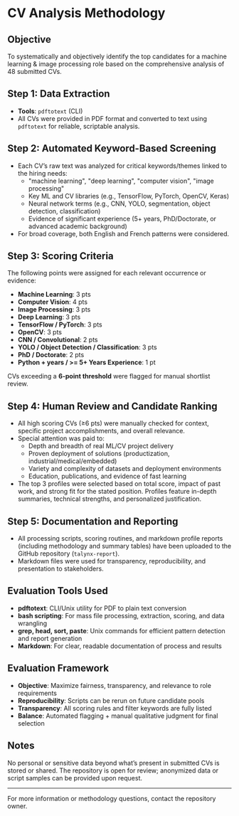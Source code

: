 # CV Analysis Methodology

## Objective
To systematically and objectively identify the top candidates for a machine learning & image processing role based on the comprehensive analysis of 48 submitted CVs.

## Step 1: Data Extraction
- **Tools**: `pdftotext` (CLI)
- All CVs were provided in PDF format and converted to text using `pdftotext` for reliable, scriptable analysis.

## Step 2: Automated Keyword-Based Screening
- Each CV’s raw text was analyzed for critical keywords/themes linked to the hiring needs:
  - "machine learning", "deep learning", "computer vision", "image processing"
  - Key ML and CV libraries (e.g., TensorFlow, PyTorch, OpenCV, Keras)
  - Neural network terms (e.g., CNN, YOLO, segmentation, object detection, classification)
  - Evidence of significant experience (5+ years, PhD/Doctorate, or advanced academic background)
- For broad coverage, both English and French patterns were considered.

## Step 3: Scoring Criteria
The following points were assigned for each relevant occurrence or evidence:
- **Machine Learning**: 3 pts
- **Computer Vision**: 4 pts
- **Image Processing**: 3 pts
- **Deep Learning**: 3 pts
- **TensorFlow / PyTorch**: 3 pts
- **OpenCV**: 3 pts
- **CNN / Convolutional**: 2 pts
- **YOLO / Object Detection / Classification**: 3 pts
- **PhD / Doctorate**: 2 pts
- **Python + years / >= 5+ Years Experience**: 1 pt

CVs exceeding a **6-point threshold** were flagged for manual shortlist review.

## Step 4: Human Review and Candidate Ranking
- All high scoring CVs (≥6 pts) were manually checked for context, specific project accomplishments, and overall relevance.
- Special attention was paid to:
    - Depth and breadth of real ML/CV project delivery
    - Proven deployment of solutions (productization, industrial/medical/embedded)
    - Variety and complexity of datasets and deployment environments
    - Education, publications, and evidence of fast learning
- The top 3 profiles were selected based on total score, impact of past work, and strong fit for the stated position. Profiles feature in-depth summaries, technical strengths, and personalized justification.

## Step 5: Documentation and Reporting
- All processing scripts, scoring routines, and markdown profile reports (including methodology and summary tables) have been uploaded to the GitHub repository (`talynx-report`).
- Markdown files were used for transparency, reproducibility, and presentation to stakeholders.

## Evaluation Tools Used
- **pdftotext**: CLI/Unix utility for PDF to plain text conversion
- **bash scripting**: For mass file processing, extraction, scoring, and data wrangling
- **grep, head, sort, paste**: Unix commands for efficient pattern detection and report generation
- **Markdown**: For clear, readable documentation of process and results


## Evaluation Framework
- **Objective**: Maximize fairness, transparency, and relevance to role requirements
- **Reproducibility**: Scripts can be rerun on future candidate pools
- **Transparency**: All scoring rules and filter keywords are fully listed
- **Balance**: Automated flagging + manual qualitative judgment for final selection

## Notes
No personal or sensitive data beyond what’s present in submitted CVs is stored or shared. The repository is open for review; anonymized data or script samples can be provided upon request.

---
For more information or methodology questions, contact the repository owner.